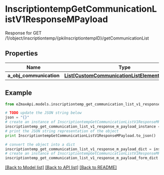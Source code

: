 # InscriptiontempGetCommunicationListV1ResponseMPayload

Response for GET /1/object/inscriptiontemp/{pkiInscriptiontempID}/getCommunicationList

## Properties
Name | Type | Description | Notes
------------ | ------------- | ------------- | -------------
**a_obj_communication** | [**List[CustomCommunicationListElementResponse]**](CustomCommunicationListElementResponse.md) |  | 

## Example

```python
from eZmaxApi.models.inscriptiontemp_get_communication_list_v1_response_m_payload import InscriptiontempGetCommunicationListV1ResponseMPayload

# TODO update the JSON string below
json = "{}"
# create an instance of InscriptiontempGetCommunicationListV1ResponseMPayload from a JSON string
inscriptiontemp_get_communication_list_v1_response_m_payload_instance = InscriptiontempGetCommunicationListV1ResponseMPayload.from_json(json)
# print the JSON string representation of the object
print InscriptiontempGetCommunicationListV1ResponseMPayload.to_json()

# convert the object into a dict
inscriptiontemp_get_communication_list_v1_response_m_payload_dict = inscriptiontemp_get_communication_list_v1_response_m_payload_instance.to_dict()
# create an instance of InscriptiontempGetCommunicationListV1ResponseMPayload from a dict
inscriptiontemp_get_communication_list_v1_response_m_payload_form_dict = inscriptiontemp_get_communication_list_v1_response_m_payload.from_dict(inscriptiontemp_get_communication_list_v1_response_m_payload_dict)
```
[[Back to Model list]](../README.md#documentation-for-models) [[Back to API list]](../README.md#documentation-for-api-endpoints) [[Back to README]](../README.md)


